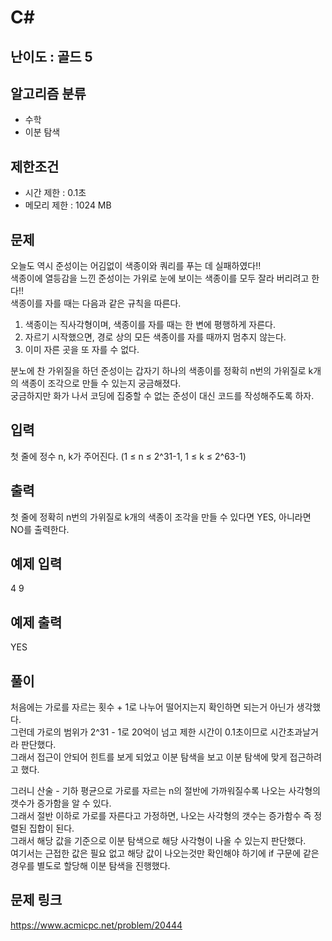 # C#

## 난이도 : 골드 5

## 알고리즘 분류
  - 수학
  - 이분 탐색

## 제한조건
  - 시간 제한 : 0.1초
  - 메모리 제한 : 1024 MB

## 문제
오늘도 역시 준성이는 어김없이 색종이와 쿼리를 푸는 데 실패하였다!!<br/>
색종이에 열등감을 느낀 준성이는 가위로 눈에 보이는 색종이를 모두 잘라 버리려고 한다!!<br/>
색종이를 자를 때는 다음과 같은 규칙을 따른다.<br/>

  1. 색종이는 직사각형이며, 색종이를 자를 때는 한 변에 평행하게 자른다.
  2. 자르기 시작했으면, 경로 상의 모든 색종이를 자를 때까지 멈추지 않는다.
  3. 이미 자른 곳을 또 자를 수 없다.

분노에 찬 가위질을 하던 준성이는 갑자기 하나의 색종이를 정확히 n번의 가위질로 k개의 색종이 조각으로 만들 수 있는지 궁금해졌다.<br/>
궁금하지만 화가 나서 코딩에 집중할 수 없는 준성이 대신 코드를 작성해주도록 하자.<br/>


## 입력
첫 줄에 정수 n, k가 주어진다. (1 ≤ n ≤ 2^31-1, 1 ≤ k ≤ 2^63-1)<br/>


## 출력
첫 줄에 정확히 n번의 가위질로 k개의 색종이 조각을 만들 수 있다면 YES, 아니라면 NO를 출력한다.<br/>


## 예제 입력
4 9<br/>


## 예제 출력
YES<br/>


## 풀이
처음에는 가로를 자르는 횟수 + 1로 나누어 떨어지는지 확인하면 되는거 아닌가 생각했다.<br/>
그런데 가로의 범위가 2^31 - 1로 20억이 넘고 제한 시간이 0.1초이므로 시간초과날거라 판단했다.<br/>
그래서 접근이 안되어 힌트를 보게 되었고 이분 탐색을 보고 이분 탐색에 맞게 접근하려고 했다.<br/>


그러니 산술 - 기하 평균으로 가로를 자르는 n의 절반에 가까워질수록 나오는 사각형의 갯수가 증가함을 알 수 있다.<br/>
그래서 절반 이하로 가로를 자른다고 가정하면, 나오는 사각형의 갯수는 증가함수 즉 정렬된 집합이 된다.<br/>
그래서 해당 값을 기준으로 이분 탐색으로 해당 사각형이 나올 수 있는지 판단했다.<br/>
여기서는 근접한 값은 필요 없고 해당 값이 나오는것만 확인해야 하기에 if 구문에 같은 경우를 별도로 할당해 이분 탐색을 진행했다.<br/>


## 문제 링크
https://www.acmicpc.net/problem/20444
